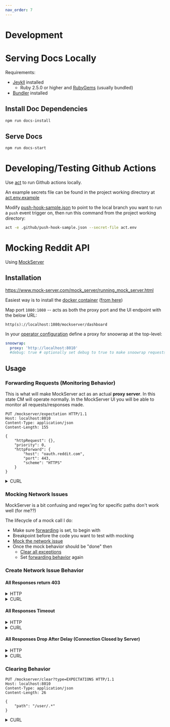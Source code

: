 ```yaml
---
nav_order: 7
---
```


# Development

# Serving Docs Locally

Requirements:

* [Jeykll](https://jekyllrb.com/) installed
  * Ruby 2.5.0 or higher and [RubyGems](https://rubygems.org/pages/download) (usually bundled)
* [Bundler](https://bundler.io/) installed

## Install Doc Dependencies

```bash
npm run docs-install
```

## Serve Docs

```bash
npm run docs-start
```

# Developing/Testing Github Actions

Use [act](https://github.com/nektos/act) to run Github actions locally.

An example secrets file can be found in the project working directory at [act.env.example](../act.env.example)

Modify [push-hook-sample.json](../.github/push-hook-sample.json) to point to the local branch you want to run a `push` event trigger on, then run this command from the project working directory:

```bash
act -e .github/push-hook-sample.json --secret-file act.env
```

# Mocking Reddit API

Using [MockServer](https://www.mock-server.com/)

## Installation

https://www.mock-server.com/mock_server/running_mock_server.html

Easiest way is to install the [docker container](https://www.mock-server.com/mock_server/running_mock_server.html#pull_docker_image) ([from here](https://hub.docker.com/r/mockserver/mockserver))

Map port `1080:1080` -- acts as both the proxy port and the UI endpoint with the below URL:

```
http(s)://localhost:1080/mockserver/dashboard
```

In your [operator configuration](operator/configuration.md) define a proxy for snoowrap at the top-level:

```yaml
snoowrap:
  proxy: 'http://localhost:8010'
  #debug: true # optionally set debug to true to make snoowrap requests output to log
```

## Usage

### Forwarding Requests (Monitoring Behavior)

This is what will make MockServer act as an actual **proxy server**. In this state CM will operate normally. In the MockServer UI you will be able to monitor all requests/responses made.

```HTTP
PUT /mockserver/expectation HTTP/1.1
Host: localhost:8010
Content-Type: application/json
Content-Length: 155

{
    "httpRequest": {},
    "priority": 0,
    "httpForward": {
        "host": "oauth.reddit.com",
        "port": 443,
        "scheme": "HTTPS"
    }
}
```

<details markdown="block">
<summary>CURL</summary>

```bash
curl --location --request PUT 'http://localhost:8010/mockserver/expectation' \
--header 'Content-Type: application/json' \
--data-raw '{
    "httpRequest": {},
    "priority": 0,
    "httpForward": {
        "host": "oauth.reddit.com",
        "port": 443,
        "scheme": "HTTPS"
    }
}'
```

</details>

### Mocking Network Issues

MockServer is a bit confusing and regex'ing for specific paths don't work well (for me??)

The lifecycle of a mock call I do:

* Make sure [forwarding](#forwarding-requests-monitoring-behavior) is set, to begin with
* Breakpoint before the code you want to test with mocking
* [Mock the network issue](#create-network-issue-behavior)
* Once the mock behavior should be "done" then
  * [Clear all exceptions](#clearing-behavior)
  * Set [forwarding behavior](#forwarding-requests-monitoring-behavior) again

### Create Network Issue Behavior

#### All Responses return 403

<details markdown="block">
<summary>HTTP</summary>

```HTTP
PUT /mockserver/expectation HTTP/1.1
Host: localhost:8010
Content-Type: application/json
Content-Length: 1757

{
    "id": "error",
    "httpRequest": {
        "path": ".*"
    },
    "priority": 1,
    "httpResponse": {
        "statusCode": 403,
        "reasonPhrase": "Forbidden",
        "headers": {
            "Connection": [
                "keep-alive"
            ],
            "Content-Type": [
                "application/json; charset=UTF-8"
            ],
            "x-ua-compatible": [
                "IE=edge"
            ],
            "x-frame-options": [
                "SAMEORIGIN"
            ],
            "x-content-type-options": [
                "nosniff"
            ],
            "x-xss-protection": [
                "1; mode=block"
            ],
            "expires": [
                "-1"
            ],
            "cache-control": [
                "private, s-maxage=0, max-age=0, must-revalidate, no-store, max-age=0, must-revalidate"
            ],
            "x-ratelimit-remaining": [
                "575.0"
            ],
            "x-ratelimit-used": [
                "25"
            ],
            "x-ratelimit-reset": [
                "143"
            ],
            "X-Moose": [
                "majestic"
            ],
            "Accept-Ranges": [
                "bytes"
            ],
            "Date": [
                "Wed, 05 Jan 2022 14:37:37 GMT"
            ],
            "Via": [
                "1.1 varnish"
            ],
            "Vary": [
                "accept-encoding"
            ],
            "Strict-Transport-Security": [
                "max-age=15552000; includeSubDomains; preload"
            ],
            "Server": [
                "snooserv"
            ],
            "X-Clacks-Overhead": [
                "GNU Terry Pratchett"
            ]
        }
    }
}
```

</details>

<details markdown="block">
<summary>CURL</summary>

```bash
curl --location --request PUT 'http://localhost:8010/mockserver/expectation' \
--header 'Content-Type: application/json' \
--data-raw '{
    "id": "error",
    "httpRequest": {
        "path": ".*"
    },
    "priority": 1,
    "httpResponse": {
        "statusCode": 403,
        "reasonPhrase": "Forbidden",
        "headers": {
            "Connection": [
                "keep-alive"
            ],
            "Content-Type": [
                "application/json; charset=UTF-8"
            ],
            "x-ua-compatible": [
                "IE=edge"
            ],
            "x-frame-options": [
                "SAMEORIGIN"
            ],
            "x-content-type-options": [
                "nosniff"
            ],
            "x-xss-protection": [
                "1; mode=block"
            ],
            "expires": [
                "-1"
            ],
            "cache-control": [
                "private, s-maxage=0, max-age=0, must-revalidate, no-store, max-age=0, must-revalidate"
            ],
            "x-ratelimit-remaining": [
                "575.0"
            ],
            "x-ratelimit-used": [
                "25"
            ],
            "x-ratelimit-reset": [
                "143"
            ],
            "X-Moose": [
                "majestic"
            ],
            "Accept-Ranges": [
                "bytes"
            ],
            "Date": [
                "Wed, 05 Jan 2022 14:37:37 GMT"
            ],
            "Via": [
                "1.1 varnish"
            ],
            "Vary": [
                "accept-encoding"
            ],
            "Strict-Transport-Security": [
                "max-age=15552000; includeSubDomains; preload"
            ],
            "Server": [
                "snooserv"
            ],
            "X-Clacks-Overhead": [
                "GNU Terry Pratchett"
            ]
        }
    }
}'
```

</details>

#### All Responses Timeout

<details markdown="block">
<summary>HTTP</summary>

```HTTP
PUT /mockserver/expectation HTTP/1.1
Host: localhost:8010
Content-Type: application/json
Content-Length: 251

{
    "id": "error",
    "httpRequest": {
        "path": ".*"
    },
    "priority": 1,
    "httpResponse": {
        "body": "should never receive this",
        "delay": {
            "timeUnit": "SECONDS",
            "value": 60
        }
    }
}
```

</details>

<details markdown="block">
<summary>CURL</summary>

```bash
curl --location --request PUT 'http://localhost:8010/mockserver/expectation' \
--header 'Content-Type: application/json' \
--data-raw '{
    "id": "error",
    "httpRequest": {
        "path": ".*"
    },
    "priority": 1,
    "httpResponse": {
        "body": "should never receive this",
        "delay": {
            "timeUnit": "SECONDS",
            "value": 60
        }
    }
}'
```

</details>

#### All Responses Drop After Delay (Connection Closed by Server)

<details markdown="block">
<summary>HTTP</summary>

```HTTP
PUT /mockserver/expectation HTTP/1.1
Host: localhost:8010
Content-Type: application/json
Content-Length: 234

{
    "id": "error",
    "httpRequest": {
        "path": ".*"
    },
    "priority": 1,
    "httpError": {
        "dropConnection": true,
        "delay": {
            "timeUnit": "SECONDS",
            "value": 2
        }
    }
}
```

</details>

<details markdown="block">
<summary>CURL</summary>

```bash
curl --location --request PUT 'http://localhost:8010/mockserver/expectation' \
--header 'Content-Type: application/json' \
--data-raw '{
    "id": "error",
    "httpRequest": {
        "path": ".*"
    },
    "priority": 1,
    "httpError": {
        "dropConnection": true,
        "delay": {
            "timeUnit": "SECONDS",
            "value": 2
        }
    }
}'
```

</details>

### Clearing Behavior


```HTTP
PUT /mockserver/clear?type=EXPECTATIONS HTTP/1.1
Host: localhost:8010
Content-Type: application/json
Content-Length: 26

{
    "path": "/user/.*"
}
```

<details markdown="block">
<summary>CURL</summary>

```bash
curl --location --request PUT 'http://localhost:8010/mockserver/clear?type=EXPECTATIONS' \
--header 'Content-Type: application/json' \
--data-raw '{
    "path": "/.*"
}'
```

</details>

